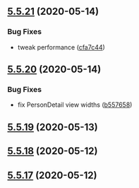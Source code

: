 ## [5.5.21](https://github.com/phandcock/grampsview/compare/v5.5.20...v5.5.21) (2020-05-14)


### Bug Fixes

* tweak performance ([cfa7c44](https://github.com/phandcock/grampsview/commit/cfa7c4403d7e0db0048893e37f6692fcdd2d2f2a))



## [5.5.20](https://github.com/phandcock/grampsview/compare/v5.5.19...v5.5.20) (2020-05-14)


### Bug Fixes

* fix PersonDetail view widths ([b557658](https://github.com/phandcock/grampsview/commit/b557658796cf129a78ecea830034b16b85d7131a))



## [5.5.19](https://github.com/phandcock/grampsview/compare/v5.5.18...v5.5.19) (2020-05-13)



## [5.5.18](https://github.com/phandcock/grampsview/compare/v5.5.17...v5.5.18) (2020-05-12)



## [5.5.17](https://github.com/phandcock/grampsview/compare/v5.5.16...v5.5.17) (2020-05-12)



